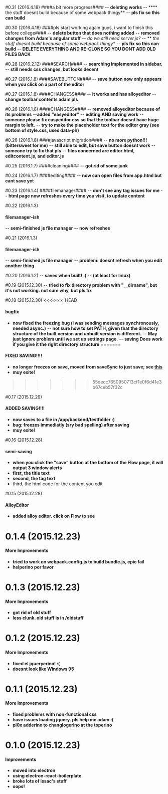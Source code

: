 #0.31 (2016.4.18)
####a bit more progress####
-- **deleting works**
-- **** the stuff doesnt build because of some webpack thingy**
-- **pls fix so this can build**

#0.30 (2016.4.18)
####pls start working again guys, i want to finish this before college####
-- **delete button that does nothing added**
-- **removed changes from Adam's angular stuff**
-- **do we still need server.js?*
-- ** the stuff doesnt build because of some webpack thingy**
-- **pls fix so this can build**
-- **DELETE EVERYTHING AND RE-CLONE SO YOU DONT ADD OLD FILES BACK**


#0.28 (2016.2.12)
####SEARCH####
-- **searching implemented in sidebar.**
-- **still needs css changes, but looks decent**

#0.27 (2016.1.8)
####SAVEBUTTON####
-- **save button now only appears when you click on a part of the editor**

#0.27 (2016.1.8)
####CHANGESS####
-- **it works and has alloyeditor**
-- **change toolbar contents adam pls**

#0.26 (2016.1.8)
####CHANGESS####
-- **removed alloyeditor because of its problems**
--**added "easyeditor"**
-- **editing AND saving work**
-- **someone please fix easyeditor.css so that the toolbar doesnt have huge margin to left.**
-- **try to make the placeholder text for the editor gray (see bottom of style.css, uses data-ph)**

#0.26 (2016.1.8)
####javascript migration####
-- **no more python!!! (bittersweet for me)**
-- **still able to edit, but save button doesnt work**
-- **someone try to fix that pls**
-- **files concerned are editor.html, editcontent.js, and editor.js**

#0.25 (2016.1.7)
####cleaning####
-- **got rid of some junk**

#0.24 (2016.1.7)
####editing####
-- **now can open files from app.html but cant save yet**

#0.23 (2016.1.4)
####filemanager####
-- **don't see any tag issues for me**
-- **html page now refreshes every time you visit, to update content**

#0.22 (2016.1.3)
#### filemanager-ish
-- **semi-finished js file manager**
-- **now refreshes**

#0.21 (2016.1.3)
#### filemanager-ish
-- **semi-finished js file manager**
-- **problem: doesnt refresh when you edit another thing**

#0.20 (2016.1.2)
-- **saves when built! :)**
-- **(at least for linux)**

#0.19 (2015.12.30)
-- **tried to fix directory problem with "__dirname", but it's not working. not sure why, but pls fix**


#0.18 (2015.12.30)
<<<<<<< HEAD
#### bugfix
- **now fixed the freezing bug (i was sending messages synchronously, needed async.)**
-- **not sure how to set PATH, given that the directory structure of the built version and unbuilt version is different.**
-- **May just ignore problem until we set up settings page.**
-- **saving Does work if you give it the right directory structure**
=======
#### FIXED SAVING!!!!
- **no longer freezes on save, moved from saveSync to just save; see [this](https://github.com/atom/electron/blob/master/docs/api/ipc-renderer.md)**
- **muy exite!**
>>>>>>> 55decc7650950713cf1e0f6d41e3b67ceb57f32c

#0.17 (2015.12.29)
#### ADDED SAVING!!!!
- **now saves to a file in /app/backend/testfolder :)**
- **bug: freezes immediatly (sry bad spelling) after saving**
- **muy exite!**

#0.16 (2015.12.28)
#### semi-saving
- **when you click the "save" button at the bottom of the Flow page, it will output 3 window alerts**
- **first, the title text**
- **second, the tag text**
- third, the html code for the content you edit

#0.15 (2015.12.28)
#### AlloyEditor
- **added alloy editor. click on Flow to see**

# 0.1.4 (2015.12.23)

#### More Improvements
- **tried to work on webpack.config.js to build bundle.js, epic fail**
- **helperino por favor**

# 0.1.3 (2015.12.23)

#### More Improvements
- **got rid of old stuff**
- **less clunk. old stuff is in /oldstuff**

# 0.1.2 (2015.12.23)

#### More Improvements
- **fixed el jqueryerino! :(**
- **doesnt look like Windows 95**

# 0.1.1 (2015.12.23)

#### More Improvements
- **fixed problems with non-functional css**
- **have issues loading jquery. pls help me adam :(**
- **pl0x adderino to changlogerino at the toperino**


# 0.1.0 (2015.12.23)

#### Improvements

- **moved into electron**
- **using electron-react-boilerplate**
- **broke lots of Issac's stuff**
- **oops!**
